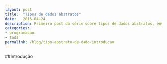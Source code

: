 ```yaml
---
layout: post
title:  "Tipos de dados abstratos"
date:   2016-04-24
description: Primeiro post da série sobre tipos de dados abstratos, envolvendo a implementação em diferentes linguagens de programação, casos de uso reais e a teoria por trás.
categories:
- programacao
- tads
permalink: /blog/tipo-abstrato-de-dado-introducao
---
```


##Introdução

